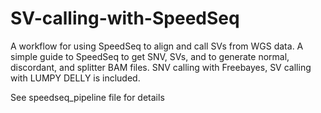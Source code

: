 # SV-calling-with-SpeedSeq
A workflow for using SpeedSeq to align and call SVs from WGS data. A simple guide to SpeedSeq to get SNV, SVs, and to generate normal, discordant, and splitter BAM files. SNV calling with Freebayes, SV calling with LUMPY DELLY is included.

See speedseq_pipeline file for details
